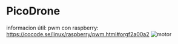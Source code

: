# PicoDrone

informacion útil:
pwm con raspberry: https://cocode.se/linux/raspberry/pwm.html#orgf2a00a2
![motor](https://github.com/Addrys/PicoDrone/assets/93978561/dd521268-8043-4124-96a5-72267ba313e9)
